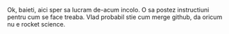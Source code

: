 Ok, baieti, aici sper sa lucram de-acum incolo. 
O sa postez instructiuni pentru cum se face treaba. Vlad probabil stie cum merge github, da oricum nu e rocket science.
